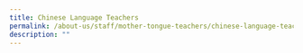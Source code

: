 ```yaml
---
title: Chinese Language Teachers
permalink: /about-us/staff/mother-tongue-teachers/chinese-language-teachers
description: ""
---
```

